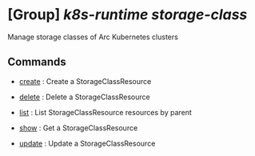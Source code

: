 # [Group] _k8s-runtime storage-class_

Manage storage classes of Arc Kubernetes clusters

## Commands

- [create](/Commands/k8s-runtime/storage-class/_create.md)
: Create a StorageClassResource

- [delete](/Commands/k8s-runtime/storage-class/_delete.md)
: Delete a StorageClassResource

- [list](/Commands/k8s-runtime/storage-class/_list.md)
: List StorageClassResource resources by parent

- [show](/Commands/k8s-runtime/storage-class/_show.md)
: Get a StorageClassResource

- [update](/Commands/k8s-runtime/storage-class/_update.md)
: Update a StorageClassResource
